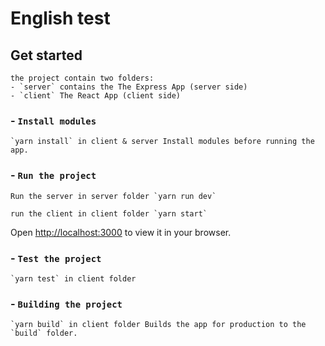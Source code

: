 # English test

## Get started

    the project contain two folders:
    - `server` contains the The Express App (server side)
    - `client` The React App (client side)

### - `Install modules`

    `yarn install` in client & server Install modules before running the app.

### - `Run the project`

    Run the server in server folder `yarn run dev`

    run the client in client folder `yarn start`

Open [http://localhost:3000](http://localhost:3000) to view it in your browser.

### - `Test the project`

    `yarn test` in client folder

### - `Building the project`

    `yarn build` in client folder Builds the app for production to the `build` folder.
